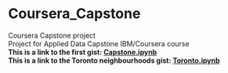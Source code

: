 # Coursera_Capstone
Coursera Capstone project
<br>
Project for Applied Data Capstone IBM/Coursera course
<br>
<b>This is a link to the first gist: <a href="https://gist.github.com/jspinto/8bad95dded1ce31ff86170825e19d55f">Capstone.ipynb</a></b>
<br>
<b>This is a link to the Toronto neighbourhoods gist: <a href="https://gist.github.com/jspinto/bc5607d6dc1505b0f5a133582584bd6b">Toronto.ipynb</a></b>

